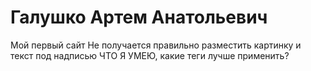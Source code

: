 # Галушко Артем Анатольевич
Мой первый сайт
Не получается правильно разместить картинку и текст под надписью ЧТО Я УМЕЮ, какие теги лучше применить?
